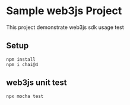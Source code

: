 # Sample web3js Project

This project demonstrate web3js sdk usage test

## Setup

```shell
npm install
npm i chai@4 
```

## web3js unit test

```shell
npx mocha test
```
